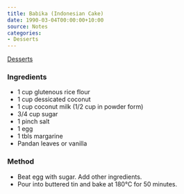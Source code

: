 ```yaml
---
title: Babika (Indonesian Cake)
date: 1990-03-04T00:00:00+10:00
source: Notes
categories:
- Desserts
---
```










[Desserts](/Category/Desserts)

### Ingredients

* 1 cup glutenous rice flour
* 1 cup dessicated coconut
* 1 cup coconut milk (1/2 cup in powder form)
* 3/4 cup sugar
* 1 pinch salt
* 1 egg
* 1 tbls margarine
* Pandan leaves or vanilla

### Method

* Beat egg with sugar. Add other ingredients.
* Pour into buttered tin and bake at 180°C for 50 minutes.
